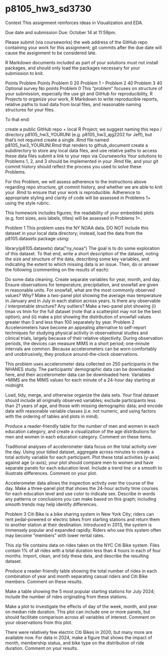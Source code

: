 # p8105_hw3_sd3730

Context
This assignment reinforces ideas in Visualization and EDA.

Due date and submission
Due: October 14 at 11:59pm.

Please submit (via courseworks) the web address of the GitHub repo containing your work for this assignment; git commits after the due date will cause the assignment to be considered late.

R Markdown documents included as part of your solutions must not install packages, and should only load the packages necessary for your submission to knit.

Points
Problem	Points
Problem 0	20
Problem 1	–
Problem 2	40
Problem 3	40
Optional survey	No points
Problem 0
This “problem” focuses on structure of your submission, especially the use git and GitHub for reproducibility, R Projects to organize your work, R Markdown to write reproducible reports, relative paths to load data from local files, and reasonable naming structures for your files.

To that end:

create a public GitHub repo + local R Project; we suggest naming this repo / directory p8105_hw3_YOURUNI (e.g. p8105_hw3_ajg2202 for Jeff), but that’s not required
create a single .Rmd file named p8105_hw3_YOURUNI.Rmd that renders to github_document
create a subdirectory to store any local data files, and use relative paths to access these data files
submit a link to your repo via Courseworks
Your solutions to Problems 1, 2, and 3 should be implemented in your .Rmd file, and your git commit history should reflect the process you used to solve these Problems.

For this Problem, we will assess adherence to the instructions above regarding repo structure, git commit history, and whether we are able to knit your .Rmd to ensure that your work is reproducible. Adherence to appropriate styling and clarity of code will be assessed in Problems 1+ using the style rubric.

This homework includes figures; the readability of your embedded plots (e.g. font sizes, axis labels, titles) will be assessed in Problems 1+.

Problem 1
This problem uses the NY NOAA data. DO NOT include this dataset in your local data directory; instead, load the data from the p8105.datasets package using:

library(p8105.datasets)
data("ny_noaa")
The goal is to do some exploration of this dataset. To that end, write a short description of the dataset, noting the size and structure of the data, describing some key variables, and indicating the extent to which missing data is an issue. Then, do or answer the following (commenting on the results of each):

Do some data cleaning. Create separate variables for year, month, and day. Ensure observations for temperature, precipitation, and snowfall are given in reasonable units. For snowfall, what are the most commonly observed values? Why?
Make a two-panel plot showing the average max temperature in January and in July in each station across years. Is there any observable / interpretable structure? Any outliers?
Make a two-panel plot showing (i) tmax vs tmin for the full dataset (note that a scatterplot may not be the best option); and (ii) make a plot showing the distribution of snowfall values greater than 0 and less than 100 separately by year.
Problem 2
Accelerometers have become an appealing alternative to self-report techniques for studying physical activity in observational studies and clinical trials, largely because of their relative objectivity. During observation periods, the devices can measure MIMS in a short period; one-minute intervals are common. Because accelerometers can be worn comfortably and unobtrusively, they produce around-the-clock observations.

This problem uses accelerometer data collected on 250 participants in the NHANES study. The participants’ demographic data can be downloaded here, and their accelerometer data can be downloaded here. Variables *MIMS are the MIMS values for each minute of a 24-hour day starting at midnight.

Load, tidy, merge, and otherwise organize the data sets. Your final dataset should include all originally observed variables; exclude participants less than 21 years of age, and those with missing demographic data; and encode data with reasonable variable classes (i.e. not numeric, and using factors with the ordering of tables and plots in mind).

Produce a reader-friendly table for the number of men and women in each education category, and create a visualization of the age distributions for men and women in each education category. Comment on these items.

Traditional analyses of accelerometer data focus on the total activity over the day. Using your tidied dataset, aggregate across minutes to create a total activity variable for each participant. Plot these total activities (y-axis) against age (x-axis); your plot should compare men to women and have separate panels for each education level. Include a trend line or a smooth to illustrate differences. Comment on your plot.

Accelerometer data allows the inspection activity over the course of the day. Make a three-panel plot that shows the 24-hour activity time courses for each education level and use color to indicate sex. Describe in words any patterns or conclusions you can make based on this graph; including smooth trends may help identify differences.

Problem 3
Citi Bike is a bike sharing system in New York City; riders can rent pedal-powered or electric bikes from starting stations and return them to another station at their destination. Introduced in 2013, the system is immensely popular and expanded rapidly. Riders who use this system often may become “members” with lower rental rates.

This zip file contains data on rides taken on the NYC Citi Bike system. Files contain 1% of all rides with a total duration less than 4 hours in each of four months. Import, clean, and tidy these data, and describe the resulting dataset.

Produce a reader-friendly table showing the total number of rides in each combination of year and month separating casual riders and Citi Bike members. Comment on these results.

Make a table showing the 5 most popular starting stations for July 2024; include the number of rides originating from these stations.

Make a plot to investigate the effects of day of the week, month, and year on median ride duration. This plot can include one or more panels, but should facilitate comparison across all variables of interest. Comment on your observations from this plot.

There were relatively few electric Citi Bikes in 2020, but many more are available now. For data in 2024, make a figure that shows the impact of month, membership status, and bike type on the distribution of ride duration. Comment on your results.